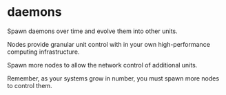 # daemons
Spawn daemons over time and evolve them into other units.

Nodes provide granular unit control with in your own high-performance computing infrastructure.

Spawn more nodes to allow the network control of additional units.

Remember, as your systems grow in number, you must spawn more nodes to control them.
